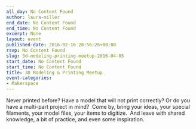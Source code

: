 ```yaml
---
all_day: No Content Found
author: laura-miller
end_date: No Content Found
end_time: No Content Found
excerpt: None
layout: event
published-date: 2016-02-16 20:56:26+00:00
rsvp: No Content Found
slug: 3d-modeling-printing-meetup-2016-04-05
start_date: No Content Found
start_time: No Content Found
title: 3D Modeling & Printing Meetup
event-categories:
- Makerspace
---
```


Never printed before? Have a model that will not print correctly? Or do you have a multi-part project in mind?  Come by, bring your ideas, your special filaments, your model files, your items to digitize.  And leave with shared knowledge, a bit of practice, and even some inspiration.
